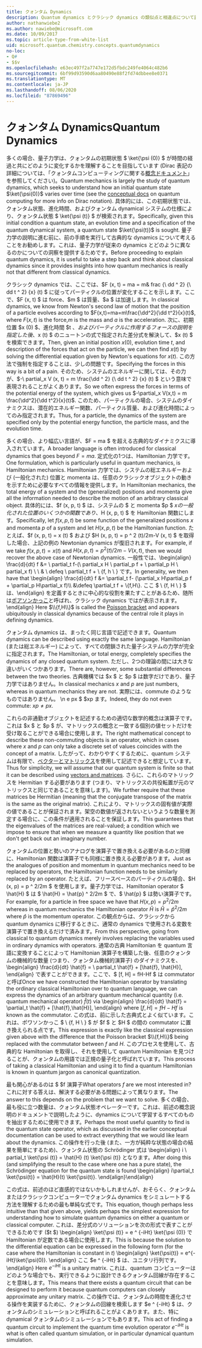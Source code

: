 ```yaml
---
title: クォンタム Dynamics
description: Quantum dynamics とクラシック dynamics の類似点と相違点について説明します。
author: nathanwiebe2
ms.author: nawiebe@microsoft.com
ms.date: 10/09/2017
ms.topic: article-type-from-white-list
uid: microsoft.quantum.chemistry.concepts.quantumdynamics
no-loc:
- Q#
- $$v
ms.openlocfilehash: e63ec497f2a7747e172d5fbdc249fe4064c482b6
ms.sourcegitcommit: 6bf99d93590d6aa80490e88f2fd74dbbee8e0371
ms.translationtype: MT
ms.contentlocale: ja-JP
ms.lasthandoff: 08/06/2020
ms.locfileid: "87869496"
---
```

# <a name="quantum-dynamics"></a><span data-ttu-id="b9297-103">クォンタム Dynamics</span><span class="sxs-lookup"><span data-stu-id="b9297-103">Quantum Dynamics</span></span>

<span data-ttu-id="b9297-104">多くの場合、量子力学は、クォンタムの初期状態 $ \ket{\psi (0)} $ が時間の経過と共にどのように変化するかを理解することを目指しています (Dirac 表記の詳細については、「クォンタムコンピューティングに関する[概念ドキュメント](xref:microsoft.quantum.concepts.dirac)」を参照してください)。</span><span class="sxs-lookup"><span data-stu-id="b9297-104">Quantum mechanics is largely the study of quantum dynamics, which seeks to understand how an initial quantum state $\ket{\psi(0)}$ varies over time (see the [conceptual docs](xref:microsoft.quantum.concepts.dirac) on quantum computing for more info on Dirac notation).</span></span>
<span data-ttu-id="b9297-105">具体的には、この初期状態では、クォンタム状態、進化時間、およびクォンタム dynamical システムの仕様により、クォンタム状態 $ \ket{\psi (t)} $ が検索されます。</span><span class="sxs-lookup"><span data-stu-id="b9297-105">Specifically, given this initial condition a quantum state, an evolution time and a specification of the quantum dynamical system, a quantum state $\ket{\psi(t)}$ is sought.</span></span>
<span data-ttu-id="b9297-106">量子力学の説明に進む前に、前の手順を実行して古典的な dynamics について考えることをお勧めします。これは、量子力学が従来の dynamics とどのように異なるのかについての洞察を提供するためです。</span><span class="sxs-lookup"><span data-stu-id="b9297-106">Before proceeding to explain quantum dynamics, it is useful to take a step back and think about classical dynamics since it provides insights into how quantum mechanics is really not that different from classical dynamics.</span></span>

<span data-ttu-id="b9297-107">クラシック dynamics では、ここでは、$F (x, t) = ma = m& frac {\ dd ^ 2} {\ dd t ^ 2} {x} (t) $ に従ってパーティクルの位置が変化することを示します。ここで、$F (x, t) $ は force、$m $ は質量、$a $ は加速します。</span><span class="sxs-lookup"><span data-stu-id="b9297-107">In classical dynamics, we know from Newton's second law of motion that the position of a particle evolves according to $F(x,t)=ma=m\frac{\dd^2}{\dd t^2}{x}(t)$, where $F(x,t)$ is the force,$m$ is the mass and $a$ is the acceleration.</span></span>
<span data-ttu-id="b9297-108">次に、初期位置 $x (0) $、進化時間 $t $、およびパーティクルに作用するフォースの説明を指定した後、$x (t) $ のニュートンの式で指定された差分式を解決して、$x (t) $ を検索できます。</span><span class="sxs-lookup"><span data-stu-id="b9297-108">Then, given an initial position $x(0)$, evolution time $t$, and description of the forces that act on the particle, we can then find $x(t)$ by solving the differential equation given by Newton's equations for $x(t)$.</span></span>
<span data-ttu-id="b9297-109">この方法で強制を指定することは、少しの問題です。</span><span class="sxs-lookup"><span data-stu-id="b9297-109">Specifying the forces in this way is a bit of a pain.</span></span>
<span data-ttu-id="b9297-110">そのため、システムのエネルギーに関しては、その力が、$-\ partial_x V (x, t) = m \frac{\dd ^ 2} {\ dd t ^ 2} {x} (t) $ という意味で表現されることがよくあります。</span><span class="sxs-lookup"><span data-stu-id="b9297-110">So we often express the forces in terms of the potential energy of the system, which gives us $-\partial_x V(x,t) = m \frac{\dd^2}{\dd t^2}{x}(t)$.</span></span>
<span data-ttu-id="b9297-111">このため、パーティクルの場合、システムのダイナミクスは、潜在的エネルギー関数、パーティクル質量、および進化時間によってのみ指定されます。</span><span class="sxs-lookup"><span data-stu-id="b9297-111">Thus, for a particle, the dynamics of the system are specified only by the potential energy function, the particle mass, and the evolution time.</span></span>

<span data-ttu-id="b9297-112">多くの場合、より幅広い言語が、$F = ma $ を超える古典的なダイナミクスに導入されています。</span><span class="sxs-lookup"><span data-stu-id="b9297-112">A broader language is often introduced for classical dynamics that goes beyond $F=ma$.</span></span>
<span data-ttu-id="b9297-113">定式化の1つは、Hamiltonian 力学です。</span><span class="sxs-lookup"><span data-stu-id="b9297-113">One formulation, which is particularly useful in quantum mechanics, is Hamiltonian mechanics.</span></span>
<span data-ttu-id="b9297-114">Hamiltonian 力学では、システムの総エネルギーおよび (一般化された) 位置と momenta は、任意のクラシックオブジェクトの動きを示すために必要なすべての情報を提供します。</span><span class="sxs-lookup"><span data-stu-id="b9297-114">In Hamiltonian mechanics, the total energy of a system and the (generalized) positions and momenta give all the information needed to describe the motion of an arbitrary classical object.</span></span>
<span data-ttu-id="b9297-115">具体的には、$f (x, p, t) $ は、システムの $ と momenta $p $ $x の一般化された位置のいくつかの関数であり、$H (x, p, t) $ を Hamiltonian 関数にします。</span><span class="sxs-lookup"><span data-stu-id="b9297-115">Specifically, let $f(x,p,t)$ be some function of the generalized positions $x$ and momenta $p$ of a system and let $H(x,p,t)$ be the Hamiltonian function.</span></span>
<span data-ttu-id="b9297-116">たとえば、$f (x, p, t) = x (t) $ および $H (x, p, t) = p ^ 2 (t)/2m-V (x, t) $ を取得した場合、上記の例の Newtonian dynamics が復旧されます。</span><span class="sxs-lookup"><span data-stu-id="b9297-116">For example, if we take $f(x,p,t)= x(t)$ and $H(x,p,t)=p^2(t)/2m - V(x,t)$, then we would recover the above case of Newtonian dynamics.</span></span>
<span data-ttu-id="b9297-117">一般性では、\begin{align} \frac{d}{dt} f &= \ partial_t f-(\ partial_x H \ partial_p f + \ partial_p H \ partial_x f) \\ \\ & \ defeq \ partial_t f + \\ {f, h \\ } です。</span><span class="sxs-lookup"><span data-stu-id="b9297-117">In generality, we then have that \begin{align} \frac{d}{dt} f &= \partial_t f- (\partial_x H\partial_p f + \partial_p H\partial_x f)\\\\ &\defeq \partial_t f + \\{f,H\\}.</span></span>
<span data-ttu-id="b9297-118">ここ $ \\ {f, H \\ } $ は、\end{align} を定義するときに中心的な役割を果たすことがあるため、随所は[ポアソンかっこ](https://en.wikipedia.org/wiki/Poisson_bracket)と呼ばれ、クラシック dynamics ではが表示されます。</span><span class="sxs-lookup"><span data-stu-id="b9297-118">\end{align} Here $\\{f,H\\}$ is called the [Poisson bracket](https://en.wikipedia.org/wiki/Poisson_bracket) and appears ubiquitously in classical dynamics because of the central role it plays in defining dynamics.</span></span>

<span data-ttu-id="b9297-119">クォンタム dynamics は、まったく同じ言語で記述できます。</span><span class="sxs-lookup"><span data-stu-id="b9297-119">Quantum dynamics can be described using exactly the same language.</span></span>
<span data-ttu-id="b9297-120">Hamiltonian (または総エネルギー) によって、すべての閉鎖された量子システムの力学が完全に指定されます。</span><span class="sxs-lookup"><span data-stu-id="b9297-120">The Hamiltonian, or total energy, completely specifies the dynamics of any closed quantum system.</span></span>
<span data-ttu-id="b9297-121">ただし、2つの理論の間には大きな違いがいくつかあります。</span><span class="sxs-lookup"><span data-stu-id="b9297-121">There are, however, some substantial differences between the two theories.</span></span>
<span data-ttu-id="b9297-122">古典機構では $x $ と $p $ は数字だけであり、量子力学ではありません。</span><span class="sxs-lookup"><span data-stu-id="b9297-122">In classical mechanics $x$ and $p$ are just numbers, whereas in quantum mechanics they are not.</span></span>
<span data-ttu-id="b9297-123">実際には、commute のようなものではありません。 \n e px $ $xp ます。</span><span class="sxs-lookup"><span data-stu-id="b9297-123">Indeed, they do not even commute: $xp \ne px$.</span></span>

<span data-ttu-id="b9297-124">これらの非通勤オブジェクトを記述するための適切な数学的概念は演算子です。これは $x $ と $p $ が、マトリックスの概念と一致する個別の値セットだけを受け取ることができる場合に使用します。</span><span class="sxs-lookup"><span data-stu-id="b9297-124">The right mathematical concept to describe these non-commuting objects is an operator, which in cases where $x$ and $p$ can only take a discrete set of values coincides with the concept of a matrix.</span></span>
<span data-ttu-id="b9297-125">したがって、わかりやすくするために、quantum システムは有限で、[ベクターとマトリックス](xref:microsoft.quantum.concepts.vectors)を使用して記述できると想定しています。</span><span class="sxs-lookup"><span data-stu-id="b9297-125">Thus for simplicity, we will assume that our quantum system is finite so that it can be described using [vectors and matrices](xref:microsoft.quantum.concepts.vectors).</span></span>
<span data-ttu-id="b9297-126">さらに、これらのマトリックスを Hermitian する必要があります (つまり、マトリックスの共役転置が元のマトリックスと同じであることを意味します)。</span><span class="sxs-lookup"><span data-stu-id="b9297-126">We further require that these matrices be Hermitian (meaning that the conjugate transpose of the matrix is the same as the original matrix).</span></span>
<span data-ttu-id="b9297-127">これにより、マトリックスの固有値が実際の値であることが保証されます。架空の数値が返されないというような数量を測定する場合に、この条件が適用されることを保証します。</span><span class="sxs-lookup"><span data-stu-id="b9297-127">This guarantees that the eigenvalues of the matrices are real-valued; a condition which we impose to ensure that when we measure a quantity like position that we don't get back out an imaginary number.</span></span>

<span data-ttu-id="b9297-128">クォンタムの位置と勢いのアナログを演算子で置き換える必要があるのと同様に、Hamiltonian 関数は演算子でも同様に置き換える必要があります。</span><span class="sxs-lookup"><span data-stu-id="b9297-128">Just as the analogues of position and momentum in quantum mechanics need to be replaced by operators, the Hamiltonian function needs to be similarly replaced by an operator.</span></span>
<span data-ttu-id="b9297-129">たとえば、フリースペースのパーティクルの場合、$H (x, p) = p ^ 2/2m $ を使用します。量子力学では、Hamiltonian operator $ \hat{H} $ は $ \hat{H} = \hat{p} ^ 2/2m $ で、$ \hat{p} $ は勢い演算子です。</span><span class="sxs-lookup"><span data-stu-id="b9297-129">For example, for a particle in free space we have that $H(x,p) = p^2/2m$ whereas in quantum mechanics the Hamiltonian operator $\hat{H}$ is $\hat{H}= \hat{p}^2/2m$ where $\hat{p}$ is the momentum operator.</span></span>
<span data-ttu-id="b9297-130">この観点からは、クラシックから quantum dynamics に移行するときに、通常の dynamics で使用される変数を演算子で置き換えるだけで済みます。</span><span class="sxs-lookup"><span data-stu-id="b9297-130">From this perspective, going from classical to quantum dynamics merely involves replacing the variables used in ordinary dynamics with operators.</span></span>
<span data-ttu-id="b9297-131">通常の古典 Hamiltonian を quantum 言語に変換することによって Hamiltonian 演算子を構築した後、任意のクォンタムの機械的な数量 (つまり、クォンタム機械的演算子) のダイナミクスを、\begin{align} \frac{d}{dt} \hat{f} = \ partial_t \hat{f} + [\hat{f}, \hat{H}], \end{align} で表すことができます。ここで、$ [f, H] = fH-Hf $ は commutator と呼ば</span><span class="sxs-lookup"><span data-stu-id="b9297-131">Once we have constructed the Hamiltonian operator by translating the ordinary classical Hamiltonian over to quantum language, we can express the dynamics of an arbitrary quantum mechanical quantity (i.e. quantum mechanical operator) $\hat{f}(t)$ via \begin{align} \frac{d}{dt} \hat{f} = \partial_t \hat{f} + [\hat{f},\hat{H}], \end{align} where $[f,H] = fH -Hf$ is known as the commutator.</span></span>
<span data-ttu-id="b9297-132">この式は、前に示した古典式とよく似ています。これは、ポワソンかっこ $ \\ {f, H \\ } $ が $f $ と $H $ の間の commutator に置き換えられる点です。</span><span class="sxs-lookup"><span data-stu-id="b9297-132">This expression is exactly like the classical expression given above with the difference that the Poisson bracket $\\{f,H\\}$ being replaced with the commutator between $f$ and $H$.</span></span>
<span data-ttu-id="b9297-133">このプロセスを使用して、古典的な Hamiltonian を取得し、それを使用して quantum Hamiltonian を見つけることが、クォンタムの用語では正規の量子化と呼ばれています。</span><span class="sxs-lookup"><span data-stu-id="b9297-133">This process of taking a classical Hamiltonian and using it to find a quantum Hamiltonian is known in quantum jargon as canonical quantization.</span></span>

<span data-ttu-id="b9297-134">最も関心があるのは $ $f 演算子</span><span class="sxs-lookup"><span data-stu-id="b9297-134">What operators $f$ are we most interested in?</span></span>  <span data-ttu-id="b9297-135">これに対する答えは、解決する必要がある問題によって異なります。</span><span class="sxs-lookup"><span data-stu-id="b9297-135">The answer to this depends on the problem that we want to solve.</span></span>
<span data-ttu-id="b9297-136">多くの場合、最も役に立つ数量は、クォンタム状態オペレーターです。これは、前述の概念説明のドキュメントで説明したように、dynamics について学習するすべてのものを抽出するために使用できます。</span><span class="sxs-lookup"><span data-stu-id="b9297-136">Perhaps the most useful quantity to find is the quantum state operator, which as discussed in the earlier conceptual documentation can be used to extract everything that we would like learn about the dynamics.</span></span>
<span data-ttu-id="b9297-137">この操作を行った後 (また、一方が純粋な状態の場合の結果を簡単にするため)、クォンタム状態の Schrödinger 式は \begin{align} i \ partial_t \ket{\psi (t)} = \hat{H} (t) \ket{\psi (t)} となります。</span><span class="sxs-lookup"><span data-stu-id="b9297-137">After doing this (and simplifying the result to the case where one has a pure state), the Schrödinger equation for the quantum state is found \begin{align} i\partial_t \ket{\psi(t)} = \hat{H}(t) \ket{\psi(t)}.</span></span>
<span data-ttu-id="b9297-138">\end{align}</span><span class="sxs-lookup"><span data-stu-id="b9297-138">\end{align}</span></span>

<span data-ttu-id="b9297-139">この式は、前述のほど直感的ではないかもしれませんが、おそらく、クォンタムまたはクラシックコンピューターでクォンタム dynamics をシミュレートする方法を理解するための最も単純な式です。</span><span class="sxs-lookup"><span data-stu-id="b9297-139">This equation, though perhaps less intuitive than that given above, yields perhaps the simplest expression for understanding how to simulate quantum dynamics on either a quantum or classical computer.</span></span>
<span data-ttu-id="b9297-140">これは、差分式のソリューションを次の形式で表すことができるためです ($t $) \begin{align} \ket{\psi (t)} = e ^ {-iHt} \ket{\psi (0)} で Hamiltonian が定数である場合に使用します。</span><span class="sxs-lookup"><span data-stu-id="b9297-140">This is because the solution to the differential equation can be expressed in the following form (for the case where the Hamiltonian is constant in $t$) \begin{align} \ket{\psi(t)} = e^{-iHt}\ket{\psi(0)}.</span></span>
<span data-ttu-id="b9297-141">\end{align} ここ $e ^ {-iHt} $ は、ユニタリ行列です。</span><span class="sxs-lookup"><span data-stu-id="b9297-141">\end{align} Here $e^{-iHt}$ is a unitary matrix.</span></span>
<span data-ttu-id="b9297-142">これは、quantum コンピューターはどのような場合でも、実行できるように設計できるクォンタム回線が存在することを意味します。</span><span class="sxs-lookup"><span data-stu-id="b9297-142">This means that there exists a quantum circuit that can be designed to perform it because quantum computers can closely approximate any unitary matrix.</span></span>
<span data-ttu-id="b9297-143">この操作では、クォンタムの時間を進化させる操作を実装するために、クォンタムの回線を検索します $e ^ {-iHt} $ は、クォンタムのシミュレーションと呼ばれることがよくあります。また、特に dynamical クォンタムのシミュレーションでもあります。</span><span class="sxs-lookup"><span data-stu-id="b9297-143">This act of finding a quantum circuit to implement the quantum time evolution operator $e^{-iHt}$ is what is often called quantum simulation, or in particular dynamical quantum simulation.</span></span>
